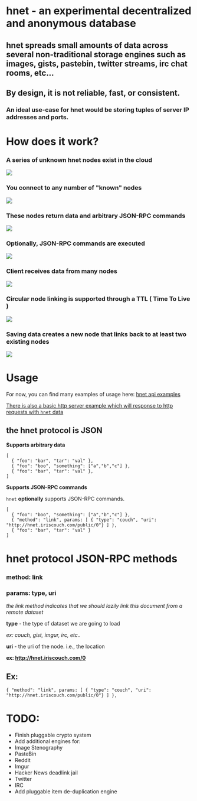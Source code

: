 # hnet - an experimental decentralized and anonymous database

## hnet spreads small amounts of data across several non-traditional storage engines such as images, gists, pastebin, twitter streams, irc chat rooms, etc...

## By design, it is not reliable, fast, or consistent. 

### An ideal use-case for hnet would be storing tuples of server IP addresses and ports.

# How does it work?

### A series of unknown hnet nodes exist in the cloud

<img src="https://github.com/hookio/hnet/raw/master/diagrams/hnet1/hnet-client.png"></img>

### You connect to any number of "known" nodes

<img src="https://github.com/hookio/hnet/raw/master/diagrams/hnet1/top-level-nodes.png"></img>

### These nodes return data and arbitrary JSON-RPC commands

<img src="https://github.com/hookio/hnet/raw/master/diagrams/hnet1/client-query-node.png"></img>

### Optionally, JSON-RPC commands are executed

<img src="https://github.com/hookio/hnet/raw/master/diagrams/hnet1/JSON-RPC-Commands.png"></img>

### Client receives data from many nodes

<img src="https://github.com/hookio/hnet/raw/master/diagrams/hnet1/client-many-nodes.png"></img>

### Circular node linking is supported through a TTL ( Time To Live )

<img src="https://github.com/hookio/hnet/raw/master/diagrams/hnet1/circular-propigation.png"></img>

### Saving data creates a new node that links back to at least two existing nodes

<img src="https://github.com/hookio/hnet/raw/master/diagrams/hnet1/saving-data.png"></img>

# Usage

For now, you can find many examples of usage here: <a href="https://github.com/hookio/hnet/tree/master/examples/sample-hnet-application/server.js">hnet api examples</a>

<a href="https://github.com/hookio/hnet/tree/master/examples/sample-hnet-application/server.js">There is also a basic http server example which will response to http requests with `hnet` data</a>

## the hnet protocol is JSON

**Supports arbitrary data**

```
[
  { "foo": "bar", "tar": "val" },
  { "foo": "boo", "something": ["a","b","c"] },
  { "foo": "bar", "tar": "val" },
]
```

**Supports JSON-RPC commands**

`hnet` **optionally** supports JSON-RPC commands.

```
[
  { "foo": "boo", "something": ["a","b","c"] },
  { "method": "link", params: [ { "type": "couch", "uri": "http://hnet.iriscouch.com/public/0"} ] },
  { "foo": "bar", "tar": "val" }
]
```

# hnet protocol JSON-RPC methods

### method: link
### params: type, uri

*the link method indicates that we should lazily link this document from a remote dataset*

**type** - the type of dataset we are going to load

*ex: couch, gist, imgur, irc, etc..*

**uri** - the uri of the node. i.e., the location

**ex: http://hnet.iriscouch.com/0**

## Ex: 

    { "method": "link", params: [ { "type": "couch", "uri": "http://hnet.iriscouch.com/public/0"} ] },



# TODO:

- Finish pluggable crypto system
- Add additional engines for:
 - Image Stenography
 - PasteBin
 - Reddit
 - Imgur
 - Hacker News deadlink jail
 - Twitter
 - IRC
- Add pluggable item de-duplication engine
